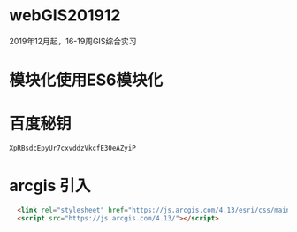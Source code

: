 # webGIS201912
2019年12月起，16-19周GIS综合实习
# 模块化**使用ES6模块化**
# 百度秘钥
```XpRBsdcEpyUr7cxvddzVkcfE30eAZyiP```
# arcgis 引入
```html
  <link rel="stylesheet" href="https://js.arcgis.com/4.13/esri/css/main.css">
  <script src="https://js.arcgis.com/4.13/"></script>
```